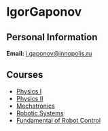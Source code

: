 






IgorGaponov
===========






Personal Information
--------------------


 **Email:** i.gaponov@innopolis.ru



Courses
-------


* [Physics I](https://eduwiki.innopolis.university/index.php/BSc:PhysicsI)
* [Physics II](https://eduwiki.innopolis.university/index.php/BSc:PhysicsII)
* [Mechatronics](https://eduwiki.innopolis.university/index.php/BSc:Mechatronics)
* [Robotic Systems](https://eduwiki.innopolis.university/index.php/BSc:RoboticSystems)
* [Fundamental of Robot Control](https://eduwiki.innopolis.university/index.php/MSc:FundamentalofRobotControl)










